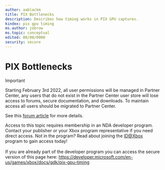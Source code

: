 ```yaml
---
author: aablackm
title: PIX Bottlenecks
description: Describes how timing works in PIX GPU captures.
kindex: pix gpu timing
ms.author: jobrow
ms.topic: conceptual
edited: 00/00/0000
security: secure
---
```


# PIX Bottlenecks
> [!IMPORTANT]
> Starting February 3rd 2022, all user permissions will be managed in Partner Center, any users that do not exist in the Partner Center user store will lose access to forums, secure documentation, and downloads. To maintain access all users should be migrated to Partner Center. <p></p>See this <a href="https://forums.xboxlive.com/articles/132187/breaking-change-user-access-for-forums-secure-docu.html">forum article</a> for more details.  

 Access to this topic requires membership in an NDA developer program. Contact your publisher or your Xbox program representative if you need direct access. Not in the program? Read about joining the <a href="https://www.xbox.com/Developers/id">ID@Xbox</a> program to gain access today!  <br/><br/>If you are already part of the developer program you can access the secure version of this page here: <a target="_blank" href="https://developer.microsoft.com/en-us/games/xbox/docs/gdk/pix-gpu-timing">https://developer.microsoft.com/en-us/games/xbox/docs/gdk/pix-gpu-timing</a>